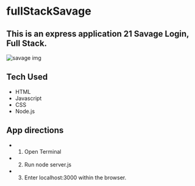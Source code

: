 # fullStackSavage

## This is an express application 21 Savage Login, Full Stack.

![savage img](images/savagebaby.png)

## Tech Used
- HTML
- Javascript
- CSS
- Node.js

## App directions
- 1. Open Terminal
- 2. Run node server.js
- 3. Enter localhost:3000 within the browser.
